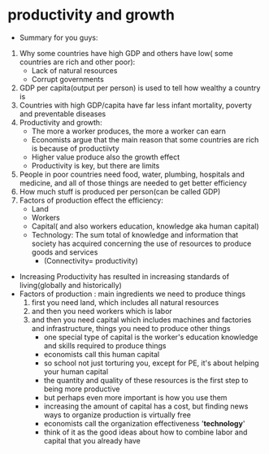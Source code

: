 # productivity and growth
- Summary for you guys:
1. Why some countries have high GDP and others have low( some countries are rich and other poor):
    - Lack of natural resources 
    - Corrupt governments
2. GDP per capita(output per person) is used to tell how wealthy a country is 
3. Countries with high GDP/capita have far less infant mortality, poverty and preventable diseases
4. Productivity and growth:
    - The more a worker produces, the more a worker can earn
    - Economists argue that the main reason that some countries are rich is because of productiivty 
    - Higher value produce also the growth effect
    - Productivity is key, but there are limits
5. People in poor countries need food, water, plumbing, hospitals and medicine, and all of those things are needed to get better efficiency  
6. How much stuff is produced per person(can be called GDP)
7. Factors of production effect the efficiency: 
    - Land
    - Workers
    - Capital( and also workers education, knowledge aka human capital)
    - Technology: The sum total of knowledge and information that society has acquired concerning the use of resources to produce goods and services
        - (Connectivity= productivity)
- Increasing Productivity has resulted in increasing standards of living(globally and historically)
- Factors of production : main ingredients we need to produce things
    1. first you need land, which includes all natural resources
    2. and then you need workers which is labor
    3. and then you need capital which includes machines and factories and infrastructure, things you need to produce other things
        - one special type of capital is the worker's education knowledge and skills required to produce things
        - economists call this human capital
        - so school not just torturing you, except for PE, it's about helping your human capital
        - the quantity and quality of these resources is the first step to being more productive
        - but perhaps even more important is how you use them
        - increasing the amount of capital has a cost, but finding news ways to organize production is virtually free
        - economists call the organization effectiveness '__technology__'
        - think of it as the good ideas about how to combine labor and capital that you already have
